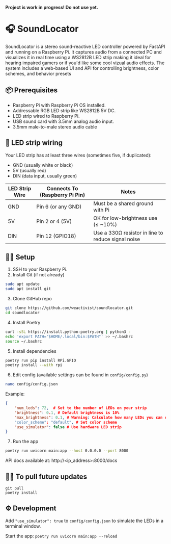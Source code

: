 **Project is work in progress! Do not use yet.**

# 🎧 SoundLocator
SoundLocator is a stereo sound-reactive LED controller powered by FastAPI and running on a Raspberry Pi. It captures audio from a connected PC and visualizes it in real time using a WS2812B LED strip making it ideal for hearing impaired gamers or if you'd like some cool vizual audio effects. The system includes a web-based UI and API for controlling brightness, color schemes, and behavior presets

## 📦 Prerequisites
- Raspberry Pi with Raspberry Pi OS installed.
- Addressable RGB LED strip like WS2812B 5V DC.
- LED strip wired to Raspberry Pi.
- USB sound card with 3.5mm analog audio input.
- 3.5mm male-to-male stereo audio cable

## 🔌 LED strip wiring
Your LED strip has at least three wires (sometimes five, if duplicated):

- GND (usually white or black)
- 5V (usually red)
- DIN (data input, usually green)

| LED Strip Wire | Connects To (Raspberry Pi Pin) | Notes |
|---|---|---|
| GND | Pin 6 (or any GND) | Must be a shared ground with Pi |
| 5V | Pin 2 or 4 (5V) | OK for low-brightness use (≤ ~10%) |
| DIN | Pin 12 (GPIO18) | Use a 330Ω resistor in line to reduce signal noise |

## 🧑‍💻 Setup
1. SSH to your Raspberry Pi.
2. Install Git (if not already)
```bash
sudo apt update
sudo apt install git
```
3. Clone GitHub repo
```bash
git clone https://github.com/weactivist/soundlocator.git
cd soundlocator
```
4. Install Poetry
```bash
curl -sSL https://install.python-poetry.org | python3 -
echo 'export PATH="$HOME/.local/bin:$PATH"' >> ~/.bashrc
source ~/.bashrc
```

5. Install dependencies
```bash
poetry run pip install RPi.GPIO
poetry install --with rpi
```
6. Edit config (available settings can be found in `config/config.py`)
```bash
nano config/config.json
```
Example:
```json
{
    "num_leds": 72,  # Set to the number of LEDs on your strip
    "brightness": 0.1, # Default brightness is 10%
    "max_brightness": 0.1, # Warning: Calculate how many LEDs you can drive. Setting this too high can cause issues with your hardware.
    "color_scheme": "default", # Set color scheme
    "use_simulator": false # Use hardware LED strip
}
```
7. Run the app
```bash
poetry run uvicorn main:app --host 0.0.0.0 --port 8000
```

API docs available at: http://<ip_address>:8000/docs

## 🧑‍💻 To pull future updates
```
git pull
poetry install
```

## ⚙️ Development
Add `"use_simulator": true` to `config/config.json` to simulate the LEDs in a terminal window.

Start the app: `poetry run uvicorn main:app --reload`